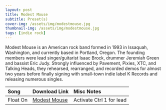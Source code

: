 ```yaml
---
layout: post
title: Modest Mouse
subtitle: Preset(s)
cover-img: /assets/img/modestmouse.jpg
thumbnail-img: /assets/img/modestmouse.jpg
tags: [indie rock]
---
```


Modest Mouse is an American rock band formed in 1993 in Issaquah, Washington, and currently based in Portland, Oregon. The founding members were lead singer/guitarist Isaac Brock, drummer Jeremiah Green and bassist Eric Judy. Strongly influenced by Pavement, Pixies, XTC, and Talking Heads, they rehearsed, rearranged, and recorded demos for almost two years before finally signing with small-town indie label K Records and releasing numerous singles.

| Song | Download Link | Misc Notes |
| :------ |:--- |:--- |
| Float On | <a href="https://github.com/JonathanHagen/jonathanhagen.github.io/blob/201f0be31abaec60177b44f0d18615f7b2f1d377/presets/Modest%20Mouse.prst?raw=true" target="_blank" class="button">Modest Mouse</a> | Activate Ctrl 1 for lead |
